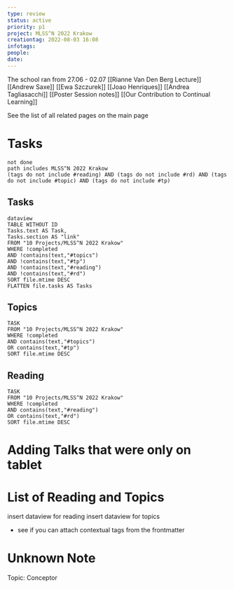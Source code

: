 ```yaml
---
type: review
status: active
priority: p1
project: MLSS^N 2022 Krakow
creationtag: 2022-08-03 16:08
infotags:
people:
date:
---
```


The school ran from 27.06 - 02.07
[[Rianne Van Den Berg Lecture]]
[[Andrew Saxe]]
[[Ewa Szczurek]]
[[Joao Henriques]]
[[Andrea Tagliasacchi]]
[[Poster Session notes]]
[[Our Contribution to Continual Learning]]


See the list of all related pages on the main page

# Tasks
```tasks
not done
path includes MLSS^N 2022 Krakow
(tags do not include #reading) AND (tags do not include #rd) AND (tags do not include #topic) AND (tags do not include #tp)

```
## Tasks
```
dataview 
TABLE WITHOUT ID 
Tasks.text AS Task,
Tasks.section AS "link"
FROM "10 Projects/MLSS^N 2022 Krakow"
WHERE !completed
AND !contains(text,"#topics")
AND !contains(text,"#tp")
AND !contains(text,"#reading")
AND !contains(text,"#rd")
SORT file.mtime DESC
FLATTEN file.tasks AS Tasks
```
## Topics
```dataview 
TASK 
FROM "10 Projects/MLSS^N 2022 Krakow"
WHERE !completed
AND contains(text,"#topics")
OR contains(text,"#tp")
SORT file.mtime DESC
```
## Reading
```dataview 
TASK 
FROM "10 Projects/MLSS^N 2022 Krakow"
WHERE !completed
AND contains(text,"#reading")
OR contains(text,"#rd")
SORT file.mtime DESC
```

# Adding Talks that were only on tablet


# List of Reading and Topics
insert dataview for reading
insert dataview for topics
- see if you can attach contextual tags from the frontmatter

# Unknown Note
Topic: Conceptor

